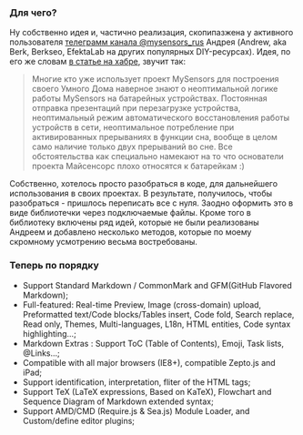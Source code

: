 ### Для чего?
Ну собственно идея и, частично реализация, скопипазжена у активного пользователя [телеграмм канала @mysensors_rus](https://t.me/mysensors_rus "телеграмм канала @mysensors_rus") Андрея (Andrew, aka Berk, Berkseo, EfektaLab на других популярных DIY-ресурсах).
Идея, по его же словам [в статье на хабре](https://habr.com/ru/post/478960/ "в статье на хабре"), звучит так:
> Многие кто уже использует проект MySensors для построения своего Умного Дома наверное знают о неоптимальной логике работы MySensors на батарейных устройствах. Постоянная отправка презентаций при перезагрузке устройства, неоптимальный режим автоматического восстановления работы устройств в сети, неоптимальное потребление при активированных прерываниях в функции сна, вообще в целом само наличие только двух прерываний во сне. Все обстоятельства как специально намекают на то что основатели проекта Майсенсорс плохо относятся к батарейкам :)

Собственно, хотелось просто разобраться в коде, для дальнейшего использования в своих проектах. В результате, получилось, чтобы разобраться - пришлось переписать все с нуля. Заодно оформить это в виде библиотечки через подключаемые файлы. Кроме того в библиотеку включены ряд идей, которые не были реализованы Андреем и добавлено несколько методов, которые по моему скромному усмотрению весьма востребованы.

### Теперь по порядку
- Support Standard Markdown / CommonMark and GFM(GitHub Flavored Markdown);
- Full-featured: Real-time Preview, Image (cross-domain) upload, Preformatted text/Code blocks/Tables insert, Code fold, Search replace, Read only, Themes, Multi-languages, L18n, HTML entities, Code syntax highlighting...;
- Markdown Extras : Support ToC (Table of Contents), Emoji, Task lists, @Links...;
- Compatible with all major browsers (IE8+), compatible Zepto.js and iPad;
- Support identification, interpretation, fliter of the HTML tags;
- Support TeX (LaTeX expressions, Based on KaTeX), Flowchart and Sequence Diagram of Markdown extended syntax;
- Support AMD/CMD (Require.js & Sea.js) Module Loader, and Custom/define editor plugins;